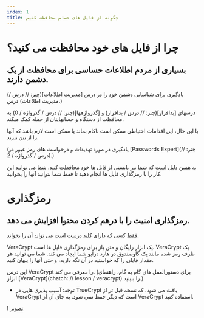 ```yaml
---
index: 1
title: چگونه از فایل های حساس محافظت کنیم
---
```

# چرا از فایل های خود محافظت می کنید؟

## بسیاری از مردم اطلاعات حساسی برای محافظت از یک دشمن دارند.

(یادگیری برای شناسایی دشمن خود را در درس [مدیریت اطلاعات](چتر: // درس / مدیریت اطلاعات) درس.)

درسهای [بدافزار](چتر: // درس / بدافزار) و [گذرواژهها](چتر: // درس / گذرواژه / 0) به محافظت از دستگاه و حسابهایتان از حمله کمک میکند.

با این حال، این اقدامات احتیاطی ممکن است ناکام بماند یا ممکن است لازم باشد که آنها را از بین ببرید.

(یادگیری در مورد تهدیدات و درخواست های رمز عبور در [Passwords Expert](چتر: // درس / گذرواژه / 2).)

به همین دلیل است که شما نیز بایستی از فایل ها خود محافظت کنید. شما می توانید این کار را با رمزگذاری فایل ها انجام دهید تا فقط شما بتوانید آنها را بخوانید.

# رمزگذاری

## رمزگذاری امنیت را با درهم کردن محتوا افزایش می دهد.

فقط کسی که دارای کلید درست است می تواند آن را بخواند.

VeraCrypt یک ابزار رایگان و متن باز برای رمزگذاری فایل ها است. VeraCrypt یک ظرف رمز شده مانند یک گاوصندوق در هارد درایو شما ایجاد می کند. شما می توانید هر مقدار فایلی را که خواستید در آن نگه دارید، و حتی آنها را پنهان کنید.

این درس VeraCrypt را معرفی می کند. (برای دستورالعمل های گام به گام، راهنمای ابزار [VeraCrypt](chatch: // lesson / veracrypt) را ببینید.)

* توجه: آسیب پذیری هایی در TrueCrypt یافت می شود، که نسخه قبل تر از VeraCrypt است که دیگر حفظ نمی شود. به جای آن از VeraCrypt استفاده کنید.

! [تصویر](protecting1.png)